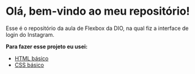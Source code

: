 
# Olá, bem-vindo ao meu repositório!

Esse é o repositório da aula de Flexbox da DIO, na qual fiz a interface de login do Instagram.

**Para fazer esse projeto eu usei:**

-   [HTML básico](https://www.w3schools.com/html/)
-   [CSS básico](https://developer.mozilla.org/pt-BR/docs/Web/CSS)
